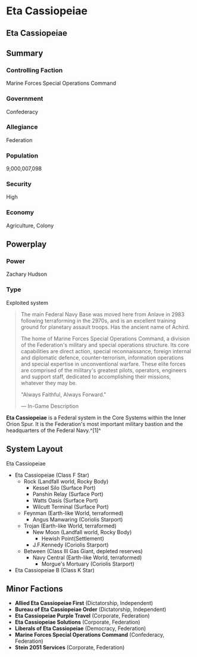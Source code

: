 # Eta Cassiopeiae
## Eta Cassiopeiae

		

## Summary

### Controlling Faction

Marine Forces Special Operations Command

### Government

Confederacy

### Allegiance

Federation

### Population

9,000,007,098

### Security

High

### Economy

Agriculture, Colony

## Powerplay

### Power

Zachary Hudson

### Type

Exploited system

> 
> 
> The main Federal Navy Base was moved here from Anlave in 2983 following terraforming in the 2970s, and is an excellent training ground for planetary assault troops. Has the ancient name of Achird.
> 
> The home of Marine Forces Special Operations Command, a division of the Federation's military and special operations structure. Its core capabilities are direct action, special reconnaissance, foreign internal and diplomatic defence, counter-terrorism, information operations and special expertise in unconventional warfare. These elite forces are comprised of the military's greatest pilots, operators, engineers and support staff, dedicated to accomplishing their missions, whatever they may be.
> 
> "Always Faithful, Always Forward."
> 
> 
> — In-Game Description
> 

**Eta Cassiopeiae** is a Federal system in the Core Systems within the Inner Orion Spur. It is the Federation's most important military bastion and the headquarters of the Federal Navy.^[1]^

## System Layout

 	 	 	 		 			 		 		 		 			
Eta Cassiopeiae
 		 	 

- Eta Cassiopeiae (Class F Star)
    - Rock (Landfall world, Rocky Body)
        - Kessel Silo (Surface Port)
        - Panshin Relay (Surface Port)
        - Watts Oasis (Surface Port)
        - Wilcutt Terminal (Surface Port)
    - Feynman (Earth-like World, terraformed)
        - Angus Manwaring (Coriolis Starport)
    - Trojan (Earth-like World, terraformed)
        - New Moon (Landfall world, Rocky Body)
            - Hewish Point(Settlement)
        - J.F.Kennedy (Coriolis Starport)
    - Between (Class III Gas Giant, depleted reserves)
        - Navy Central (Earth-like World, terraformed)
            - Morgue's Mortuary (Coriolis Starport)
- Eta Cassiopeiae B (Class K Star)

## Minor Factions

- **Allied Eta Cassiopeiae First** (Dictatorship, Independent)
- **Bureau of Eta Cassiopeiae Order** (Dictatorship, Independent)
- **Eta Cassiopeiae Purple Travel** (Corporate, Federation)
- **Eta Cassiopeiae Solutions** (Corporate, Federation)
- **Liberals of Eta Cassiopeiae** (Democracy, Federation)
- **Marine Forces Special Operations Command** (Confederacy, Federation)
- **Stein 2051 Services** (Corporate, Federation)